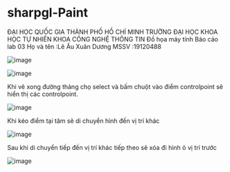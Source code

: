# sharpgl-Paint
ĐẠI HỌC QUỐC GIA THÀNH PHỐ HỒ CHÍ MINH TRƯỜNG ĐẠI HỌC KHOA HỌC TỰ NHIÊN KHOA CÔNG NGHỆ THÔNG TIN
Đồ họa máy tính 
Báo cáo lab 03 
Họ và tên :Lê Âu Xuân Dương 
MSSV :19120488

![image](https://github.com/duong1121/sharpgl-Paint/assets/75771867/56c6945f-ac5a-4a9d-b198-f78b649d524c)

![image](https://github.com/duong1121/sharpgl-Paint/assets/75771867/ce3654d1-ede1-4742-b018-c76e21cec620)

Khi vẽ xong đường thảng chọ select và bấm chuột vào điểm controlpoint sẽ hiển thị các controlpoint.

![image](https://github.com/duong1121/sharpgl-Paint/assets/75771867/2bbc2eb8-2285-4d08-bf33-11efc6ee4f7a)

Khi kéo điểm tại tâm sẽ di chuyển hình đến vị trí khác

![image](https://github.com/duong1121/sharpgl-Paint/assets/75771867/d1d90186-52dc-43bd-b7c8-bcca3f65cdfc)

Sau khi di chuyển tiếp đến vị trí khác tiếp theo sẽ xóa đi hình ỏ vị trí trước

![image](https://github.com/duong1121/sharpgl-Paint/assets/75771867/f0236e4b-09c3-49d9-af94-0e1aee8ac545)
